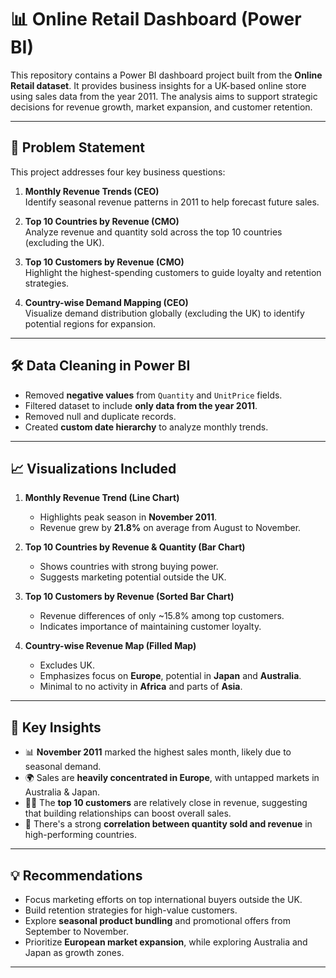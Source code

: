 # 📊 Online Retail Dashboard (Power BI)

This repository contains a Power BI dashboard project built from the **Online Retail dataset**. It provides business insights for a UK-based online store using sales data from the year 2011. The analysis aims to support strategic decisions for revenue growth, market expansion, and customer retention.

---

## 🧾 Problem Statement

This project addresses four key business questions:

1. **Monthly Revenue Trends (CEO)**  
   Identify seasonal revenue patterns in 2011 to help forecast future sales.

2. **Top 10 Countries by Revenue (CMO)**  
   Analyze revenue and quantity sold across the top 10 countries (excluding the UK).

3. **Top 10 Customers by Revenue (CMO)**  
   Highlight the highest-spending customers to guide loyalty and retention strategies.

4. **Country-wise Demand Mapping (CEO)**  
   Visualize demand distribution globally (excluding the UK) to identify potential regions for expansion.

---

## 🛠️ Data Cleaning in Power BI

- Removed **negative values** from `Quantity` and `UnitPrice` fields.
- Filtered dataset to include **only data from the year 2011**.
- Removed null and duplicate records.
- Created **custom date hierarchy** to analyze monthly trends.

---

## 📈 Visualizations Included

1. **Monthly Revenue Trend (Line Chart)**  
   - Highlights peak season in **November 2011**.
   - Revenue grew by **21.8%** on average from August to November.

2. **Top 10 Countries by Revenue & Quantity (Bar Chart)**  
   - Shows countries with strong buying power.
   - Suggests marketing potential outside the UK.

3. **Top 10 Customers by Revenue (Sorted Bar Chart)**  
   - Revenue differences of only ~15.8% among top customers.
   - Indicates importance of maintaining customer loyalty.

4. **Country-wise Revenue Map (Filled Map)**  
   - Excludes UK.
   - Emphasizes focus on **Europe**, potential in **Japan** and **Australia**.
   - Minimal to no activity in **Africa** and parts of **Asia**.

---

## 🧠 Key Insights

- 📊 **November 2011** marked the highest sales month, likely due to seasonal demand.
- 🌍 Sales are **heavily concentrated in Europe**, with untapped markets in Australia & Japan.
- 🧍‍♂️ The **top 10 customers** are relatively close in revenue, suggesting that building relationships can boost overall sales.
- 🚀 There's a strong **correlation between quantity sold and revenue** in high-performing countries.

---

## 💡 Recommendations

- Focus marketing efforts on top international buyers outside the UK.
- Build retention strategies for high-value customers.
- Explore **seasonal product bundling** and promotional offers from September to November.
- Prioritize **European market expansion**, while exploring Australia and Japan as growth zones.

---

